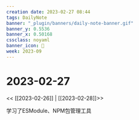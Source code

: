 ```yaml
---
creation date: 2023-02-27 08:44
tags: DailyNote
banner: "_plugin/banners/daily-note-banner.gif"
banner_y: 0.5536
banner_x: 0.50168
cssclass: noyaml
banner_icon: 💌
week: 2023-09
---
```


# 2023-02-27

<< [[2023-02-26]] | [[2023-02-28]]>>


学习了ESModule、NPM包管理工具



